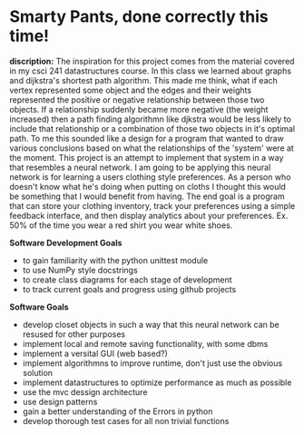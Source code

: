 # Smarty Pants, done correctly this time!
**discription:** The inspiration for this project comes from the material covered in my 
csci 241 datastructures course. In this class we learned about graphs and dijkstra's shortest
path algorithm. This made me think, what if each vertex represented some object and the 
edges and their weights represented the positive or negative relationship between those two
objects. If a relationship suddenly became more negative (the weight increased) then a path
finding algorithmn like djkstra would be less likely to include that relationship or a combination
of those two objects in it's optimal path. To me this sounded like a design for a program that wanted 
to draw various conclusions based on what the relationships of the 'system' were at the moment.
This project is an attempt to implement that system in a way that resembles a neural network. 
I am going to be applying this neural network is for learning a users clothing style preferences.
As a person who doesn't know what he's doing when putting on cloths I thought this would be something 
that I would benefit from having. The end goal is a program that can store your clothing inventory, 
track your preferences using a simple feedback interface, and then display analytics about your
preferences. Ex. 50% of the time you wear a red shirt you wear white shoes. 


**Software Development Goals**
- to gain familiarity with the python unittest module
- to use NumPy style docstrings
- to create class diagrams for each stage of development
- to track current goals and progress using github projects

**Software Goals**
- develop closet objects in such a way that this neural network can be resused for other purposes
- implement local and remote saving functionality, with some dbms
- implement a versital GUI (web based?)
- implement algorithmns to improve runtime, don't just use the obvious solution
- implement datastructures to optimize performance as much as possible
- use the mvc dessign architecture
- use design patterns
- gain a better understanding of the Errors in python
- develop thorough test cases for all non trivial functions
